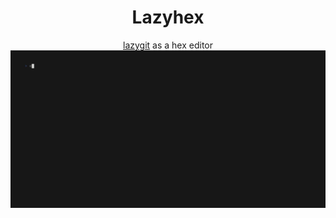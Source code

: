 <div align="center">
  
# Lazyhex
[lazygit](https://github.com/jesseduffield/lazygit) as a hex editor
![lazyhex demo](./demo.gif) 

</div>
